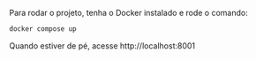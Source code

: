 Para rodar o projeto, tenha o Docker instalado e rode o comando:

```sh
docker compose up
```

Quando estiver de pé, acesse http://localhost:8001